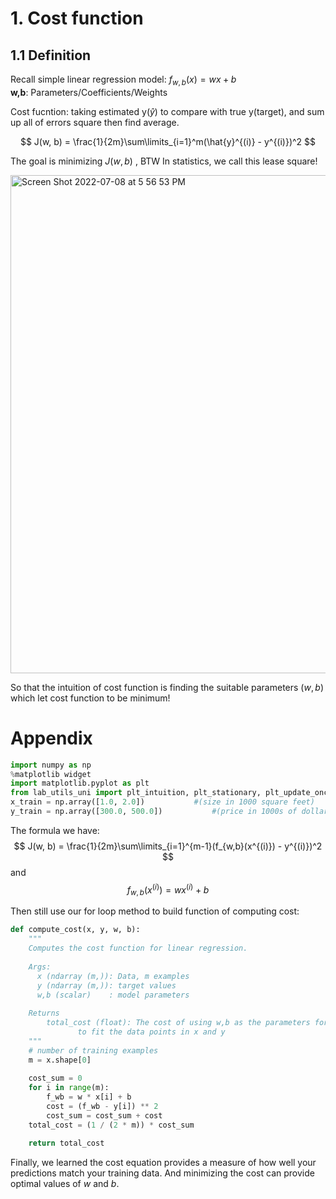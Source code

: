 # 1. Cost function 
## 1.1 Definition

Recall simple linear regression model: $f_{w,b}(x) = wx + b$  
**w,b**: Parameters/Coefficients/Weights

Cost fucntion: taking estimated y($\hat{y}$) to compare with true y(target), and sum up all of errors square then find average. 

$$ J(w, b) = \frac{1}{2m}\sum\limits_{i=1}^m(\hat{y}^{(i)} - y^{(i)})^2 $$

The goal is minimizing $J(w, b)$ , BTW In statistics, we call this lease square!

<img width="797" alt="Screen Shot 2022-07-08 at 5 56 53 PM" src="https://user-images.githubusercontent.com/99445916/178075405-782e6c15-a88a-43ae-9b22-e0f75ed9921f.png">

So that the intuition of cost function is finding the suitable parameters $(w, b)$ which let cost function to be minimum!

# Appendix

```python
import numpy as np
%matplotlib widget
import matplotlib.pyplot as plt
from lab_utils_uni import plt_intuition, plt_stationary, plt_update_onclick, soup_bowl
x_train = np.array([1.0, 2.0])           #(size in 1000 square feet)
y_train = np.array([300.0, 500.0])           #(price in 1000s of dollars)
```

The formula we have: $$ J(w, b) = \frac{1}{2m}\sum\limits_{i=1}^{m-1}(f_{w,b}(x^{(i)}) - y^{(i)})^2 $$ and $$ f_{w,b}(x^{(i)}) = wx^{(i)} + b $$

Then still use our for loop method to build function of computing cost:
```python
def compute_cost(x, y, w, b): 
    """
    Computes the cost function for linear regression.
    
    Args:
      x (ndarray (m,)): Data, m examples 
      y (ndarray (m,)): target values
      w,b (scalar)    : model parameters  
    
    Returns
        total_cost (float): The cost of using w,b as the parameters for linear regression
               to fit the data points in x and y
    """
    # number of training examples
    m = x.shape[0] 
    
    cost_sum = 0 
    for i in range(m): 
        f_wb = w * x[i] + b   
        cost = (f_wb - y[i]) ** 2  
        cost_sum = cost_sum + cost  
    total_cost = (1 / (2 * m)) * cost_sum  

    return total_cost
```

Finally, we learned the cost equation provides a measure of how well your predictions match your training data.
And minimizing the cost can provide optimal values of $w$ and $b$.
